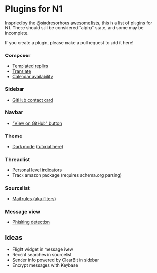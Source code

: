 # Plugins for N1

Inspried by the @sindresorhous [awesome lists](https://github.com/sindresorhus/awesome), this is a list of plugins for N1. These should still be considered "alpha" state, and some may be incomplete. 

If you create a plugin, please make a pull request to add it here! 


### Composer
- [Templated replies](https://github.com/nylas/N1/tree/master/examples/N1-Composer-Templates)
- [Translate](https://github.com/nylas/N1/tree/master/examples/N1-Composer-Translate)
- [Calendar availability](https://github.com/nylas/N1/tree/master/examples/N1-Send-Availability)

### Sidebar
- [GitHub contact card](https://github.com/nylas/N1/tree/master/examples/N1-Github-Contact-Card-Section)


### Navbar
- ["View on GitHub" button](https://github.com/nylas/N1/tree/master/examples/N1-Message-View-on-Github)

### Theme
- [Dark mode](https://github.com/nylas/N1/tree/master/internal_packages/ui-dark) ([tutorial here](https://github.com/nylas/N1/issues/74))

### Threadlist
- [Personal level indicators](https://github.com/nylas/N1/tree/master/examples/N1-Personal-Level-Indicators)
- Track amazon package (requires schema.org parsing)

### Sourcelist
- [Mail rules (aka filters)](https://github.com/nylas/N1/tree/master/examples/N1-Filters)

### Message view
- [Phishing detection](https://github.com/nylas/N1/tree/master/examples/N1-Phishing-Detection)


## Ideas

- Flight widget in message ivew
- Recent searches in sourcelist
- Sender info powered by ClearBit in sidebar
- Encrypt messages with Keybase


